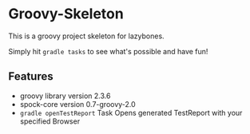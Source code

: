 Groovy-Skeleton
===============

This is a groovy project skeleton for lazybones.

Simply hit ```gradle tasks``` to see what's possible and have fun!

Features
--------

 * groovy library version 2.3.6
 * spock-core version 0.7-groovy-2.0
 * ```gradle openTestReport``` Task
   Opens generated TestReport with your specified Browser



